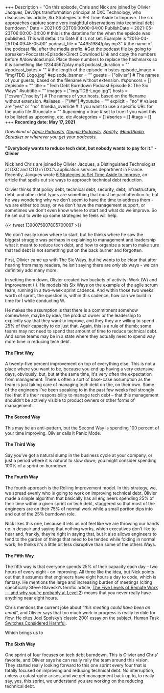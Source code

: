 +++
Description = "On this episode, Chris and Nick are joined by Olivier Jacques, DevOps transformation principal at DXC Technology, who discusses his article, Six Strategies to Set Time Aside to Improve. The six approaches capture some very insightful observations into technical debt burndown."
Date = 2021-05-23T06:00:00-04:00
PublishDate = 2021-05-23T06:00:00-04:00 # this is the datetime for the when the epsiode was published. This will default to Date if it is not set. Example is "2016-04-25T04:09:45-05:00"
podcast_file = "44951984/play.mp3" # the name of the podcast file, after the media prefix.
#Get the podcast file by going to spreaker>Podcasts>Episode>Direct Download Link and copy the numbers before
#/download.mp3. Place these numbers to replace the hashmarks so it is something like 12344567/play.mp3 
podcast_duration = ""
#podcast_bytes = "" # the length of the episode in bytes
episode_image = "img/TDB-Logo.jpg"
#episode_banner = ""
guests = ["olivier"] # The names of your guests, based on the filename without extension.
#sponsors = []
#episode = ""
title = "Tech Debt Burndown Podcast Episode 8: The Six Ways"
#subtitle = ""
images = ["img/TDB-Logo.jpg"]
hosts = ["cswan","nselby"] # The names of your hosts, based on the filename without extension.
#aliases = ["/##"]
#youtube = ""
explicit = "no" # values are "yes" or "no"
#media_override # if you want to use a specific URL for the audio file
#truncate = ""
#upcoming = true # set to true if you want this to be listed as upcoming, etc, etc
#categories = []
#series = []
#tags = []
+++
**Recording date: May 17, 2021**

*Download at [Apple Podcasts](https://podcastsconnect.apple.com/my-podcasts/the-tech-debt-burndown-podcast/1562710899), [Google Podcasts](https://podcasts.google.com/feed/aHR0cHM6Ly93d3cuc3ByZWFrZXIuY29tL3Nob3cvNDg3MzE4MC9lcGlzb2Rlcy9mZWVk), [Spotify](https://open.spotify.com/show/0t15PUgvQYNWQ6LYXJ8zkz), [iHeartRadio](https://iheart.com/podcast/81137852), [Spreaker](https://www.spreaker.com/show/the-tech-debt-burndown-podcast) or wherever you get your podcasts.*

#### "Everybody wants to reduce tech debt, but nobody wants to pay for it." - Olivier ####


Nick and Chris are joined by Olivier Jacques, a Distinguished Technologist at DXC and CTO in DXC’s application services department in France. Recently, Jacques wrote [6 Strategies to Set Time Aside to Improve](https://www.olivierjacques.com/blog/devops/6-strategies-to-set-time-aside-to-improve/), an article that spells out six ways to approach technical debt reduction.

Olivier thinks that policy debt, technical debt, security, debt, infrastructure, debt, and other debt types are something that must be paid attention to, but he was wondering why we don’t seem to have the time to address them  - we are either too busy, or we don't have the management support, or sometimes we don't even know where to start and what do we improve. So he set out to write up some strategies he feels will help. 

{{< tweet 1390075907805700097 >}}

We don't easily know where to start, but he thinks where he saw the biggest struggle was perhaps in explaining to management and leadership what it meant to reduce tech debt, and how to organize a team to make sure that ted debt is not something put on the back burner and forgotten. 

First, Olivier came up with The Six Ways, but he wants to be clear that after hearing from many readers, he isn’t saying there are *only* six ways -  we can definitely add many more. 

In setting them down, Olivier created two buckets of activity: Work (W) and Improvement (I). He models his Six Ways on the example of the agile scrum team, running in a two-week sprint cadence. And within those two weeks’ worth of sprint, the question is, within this cadence, how can we build in time for I while conducting W. 

He makes the assumption is that there is a commitment somehow somewhere, maybe by idea, the product owner or the leadership to explicitly say that they want to improve, and they they are willing to spend 25% of their capacity to do just that. Again, this is a rule of thumb; some teams may not need to spend that amount of time to reduce technical debt. And some teams may be in a state where they actually need to spend way more time in reducing tech debt. 

#### The First Way ####
A twenty-five percent improvement on top of everything else. This is not a place where you want to be, because you end up having a very extensive days, obviously, but, but at the same time, it's very often the expectation from management. There's often a sort of base-case assumption as the team is just taking care of managing tech debt on the, on their own. Some of the engineers I've been speaking to in the past few weeks feel strongly feel that it's their responsibility to manage tech debt – that this management shouldn’t be actively visible to product owners or other forms of management. 


#### The Second Way ####
This may be an anti-pattern, but the Second Way is spending 100 percent of your time improving. Olivier calls it Panic Mode. 

#### The Third Way ####

Say you’ve got a natural slump in the business cycle at your company, or just a period where it is natural to slow down; you might consider spending 100% of a sprint on burndown. 

#### The Fourth Way ####
The fourth approach is the Rolling Improvement model. In this strategy, we, we spread evenly who is going to work on improving technical debt. Olivier made a simple algorithm that basically has all engineers spending 25% of their time within a given sprint on tech debt, staggered so that most of the engineers are on their 75% of normal work while a small portion dips into and out of the 25% burndown role. 

Nick likes this one, because it lets us not feel like we are throwing our hands up in despair and saying that nothing works, which executives don't like to hear and, frankly, they’re right in saying that, but it also allows engineers to tend to the garden of things that need to be tended while folding in normal work; he thinks it's a little bit less disruptive than some of the others Ways. 

#### The Fifth Way ####
The fifth way is that everyone spends 25% of their capacity each day – two hours of every eight - on improving. All three like the idea, but Nick points out that it assumes that engineers have eight hours a day to code, which is fantasy. He mentions the large and increasing burden of meetings (citing specifically Steve Glaveski’s terrific article, [The Five Levels of Remote Work — and why you’re probably at Level 2]( https://medium.com/swlh/the-five-levels-of-remote-work-and-why-youre-probably-at-level-2-ccaf05a25b9c)) means that you never really have anything near eight hours. 

Chris mentions the current joke about “*this meeting could have been an email*”, and Olivier says that too much work in progress is really terrible for flow. He cites Joel Spolsky’s classic 2001 essay on the subject, [Human Task Switches Considered Harmful]( https://www.joelonsoftware.com/2001/02/12/human-task-switches-considered-harmful/).

Which brings us to 

#### The Sixth Way ####

One sprint of four focuses on tech debt burndown. This is Olivier and Chris’ favorite, and Olivier says he can really rally the team around this vision. They started really looking forward to this one sprint every four that is totally focused on improving and reducing technical debt. No interruption, unless a catastrophe arises, and we get management back up to, to really say, yes, this sprint, we understand you are working on the reducing technical debt.





